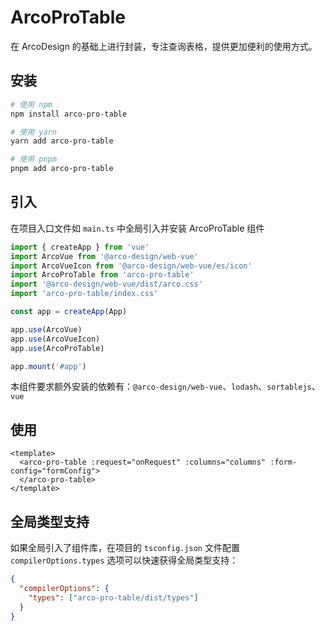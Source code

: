 # ArcoProTable

在 ArcoDesign 的基础上进行封装，专注查询表格，提供更加便利的使用方式。

## 安装

```bash
# 使用 npm
npm install arco-pro-table

# 使用 yarn
yarn add arco-pro-table

# 使用 pnpm
pnpm add arco-pro-table
```

## 引入

在项目入口文件如 `main.ts` 中全局引入并安装 ArcoProTable 组件

```ts
import { createApp } from 'vue'
import ArcoVue from '@arco-design/web-vue'
import ArcoVueIcon from '@arco-design/web-vue/es/icon'
import ArcoProTable from 'arco-pro-table'
import '@arco-design/web-vue/dist/arco.css'
import 'arco-pro-table/index.css'

const app = createApp(App)

app.use(ArcoVue)
app.use(ArcoVueIcon)
app.use(ArcoProTable)

app.mount('#app')
```

本组件要求额外安装的依赖有：`@arco-design/web-vue`、`lodash`、`sortablejs`、`vue`

## 使用

```vue
<template>
  <arco-pro-table :request="onRequest" :columns="columns" :form-config="formConfig">
  </arco-pro-table>
</template>
```

## 全局类型支持

如果全局引入了组件库，在项目的 `tsconfig.json` 文件配置 `compilerOptions.types` 选项可以快速获得全局类型支持：

```json
{
  "compilerOptions": {
    "types": ["arco-pro-table/dist/types"]
  }
}
```
